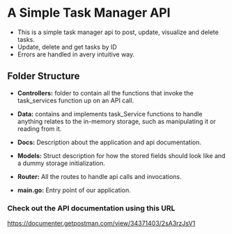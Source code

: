 # A Simple Task Manager API

* This is a simple task manager api to post, update, visualize and delete tasks. 
* Update, delete and get tasks by ID
* Errors are handled in avery intuitive way.

## Folder Structure

* **Controllers:** folder to contain all the functions that invoke the task_services function up on an API call.
* **Data:** contains and implements task_Service functions to handle anything relates to the in-memory storage, such as manipulating it or reading from it.

* **Docs:** Description about the application and api documentation.
* **Models:** Struct description for how the stored fields should look like and a dummy storage initialization.
* **Router:** All the routes to handle api calls and invocations.
* **main.go:** Entry point of our application.

### Check out the API documentation using this URL

https://documenter.getpostman.com/view/34371403/2sA3rzJsV1